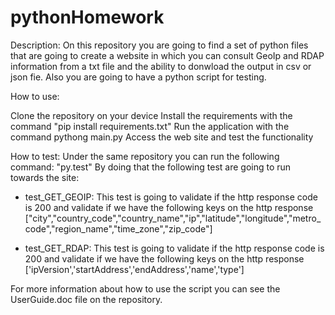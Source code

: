 # pythonHomework

Description:
  On this repository you are going to find a set of python files that are going to create a website in which you can consult GeoIp and RDAP information from a txt file and the ability to
  donwload the output in csv or json fie.
  Also you are going to have a python script for testing.
  
  
 How to use:
  
  Clone the repository on your device
  Install the requirements with the command "pip install requirements.txt"
  Run the application with the command pythong main.py
  Access the web site and test the functionality
  
 
 How to test:
  Under the same repository you can run the following command: "py.test" By doing that the following test are going to run towards the site:
  
  - test_GET_GEOIP:
      This test is going to validate if the http response code is 200 and validate if we have the following keys on the http response ["city","country_code","country_name","ip","latitude","longitude","metro_code","region_name","time_zone","zip_code"]
      
  - test_GET_RDAP:
      This test is going to validate if the http response code is 200 and validate if we have the following keys on the http response ['ipVersion','startAddress','endAddress','name','type']
      
      
  
 For more information about how to use the script you can see the UserGuide.doc file on the repository.
